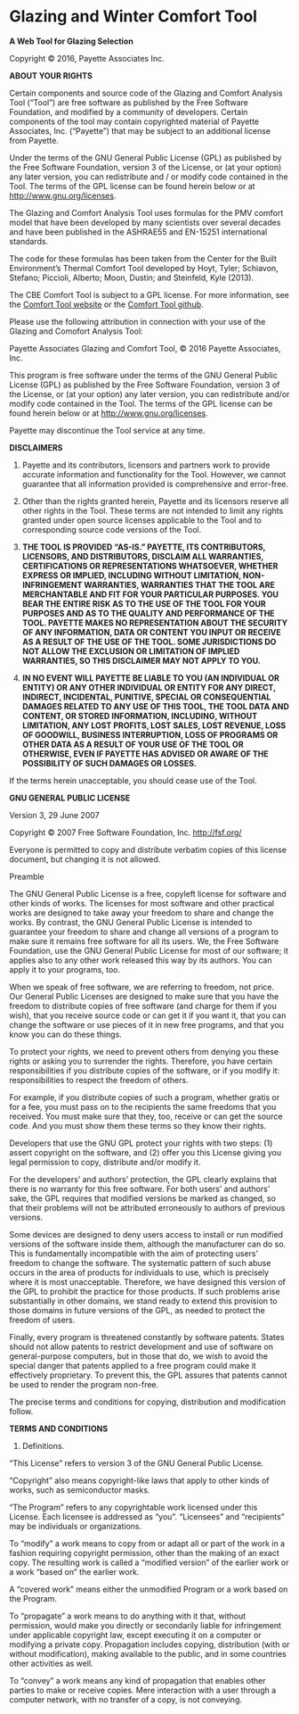 Glazing and Winter Comfort Tool
========================================
**A Web Tool for Glazing Selection**

Copyright © 2016, Payette Associates Inc.


**ABOUT YOUR RIGHTS**

Certain components and source code of the Glazing and Comfort Analysis Tool (“Tool”) are free software as
published by the Free Software Foundation, and modified by a community of developers. Certain components
of the tool may contain copyrighted material of Payette Associates, Inc. (“Payette”) that may be subject to an
additional license from Payette.

Under the terms of the GNU General Public License (GPL) as published by the Free Software Foundation, version
3 of the License, or (at your option) any later version, you can redistribute and / or modify code contained in the
Tool. The terms of the GPL license can be found herein below or at http://www.gnu.org/licenses.

The Glazing and Comfort Analysis Tool uses formulas for the PMV comfort model that have been developed
by many scientists over several decades and have been published in the ASHRAE55 and EN-15251 international
standards.

The code for these formulas has been taken from the Center for the Built Environment’s Thermal Comfort Tool
developed by Hoyt, Tyler; Schiavon, Stefano; Piccioli, Alberto; Moon, Dustin; and Steinfeld, Kyle (2013).

The CBE Comfort Tool is subject to a GPL license. For more information, see the [Comfort Tool website]( http://cbe.berkeley.edu/comforttool/) or the [Comfort Tool github](https://github.com/CenterForTheBuiltEnvironment/comfort_tool).

Please use the following attribution in connection with your use of the Glazing and Comofort Analysis Tool:

Payette Associates Glazing and Comfort Tool, © 2016 Payette Associates, Inc.

This program is free software under the terms of the GNU General Public License (GPL) as published by the Free
Software Foundation, version 3 of the License, or (at your option) any later version, you can redistribute and/or
modify code contained in the Tool. The terms of the GPL license can be found herein below or at http://www.gnu.org/licenses.

Payette may discontinue the Tool service at any time.


**DISCLAIMERS**
1. Payette and its contributors, licensors and partners work to provide accurate information and
functionality for the Tool. However, we cannot guarantee that all information provided is comprehensive
and error-free.

2. Other than the rights granted herein, Payette and its licensors reserve all other rights in the Tool. These
terms are not intended to limit any rights granted under open source licenses applicable to the Tool and
to corresponding source code versions of the Tool.

3. **THE TOOL IS PROVIDED “AS-IS.” PAYETTE, ITS CONTRIBUTORS, LICENSORS, AND DISTRIBUTORS,
DISCLAIM ALL WARRANTIES, CERTIFICATIONS OR REPRESENTATIONS WHATSOEVER, WHETHER
EXPRESS OR IMPLIED, INCLUDING WITHOUT LIMITATION, NON-INFRINGEMENT WARRANTIES,
WARRANTIES THAT THE TOOL ARE MERCHANTABLE AND FIT FOR YOUR PARTICULAR PURPOSES.
YOU BEAR THE ENTIRE RISK AS TO THE USE OF THE TOOL FOR YOUR PURPOSES AND AS TO THE
QUALITY AND PERFORMANCE OF THE TOOL. PAYETTE MAKES NO REPRESENTATION ABOUT THE
SECURITY OF ANY INFORMATION, DATA OR CONTENT YOU INPUT OR RECEIVE AS A RESULT OF THE
USE OF THE TOOL.
SOME JURISDICTIONS DO NOT ALLOW THE EXCLUSION OR LIMITATION OF IMPLIED WARRANTIES, SO
THIS DISCLAIMER MAY NOT APPLY TO YOU.**

4. **IN NO EVENT WILL PAYETTE BE LIABLE TO YOU (AN INDIVIDUAL OR ENTITY) OR ANY OTHER
INDIVIDUAL OR ENTITY FOR ANY DIRECT, INDIRECT, INCIDENTAL, PUNITIVE, SPECIAL OR
CONSEQUENTIAL DAMAGES RELATED TO ANY USE OF THIS TOOL, THE TOOL DATA AND CONTENT, OR
STORED INFORMATION, INCLUDING, WITHOUT LIMITATION, ANY LOST PROFITS, LOST SALES, LOST
REVENUE, LOSS OF GOODWILL, BUSINESS INTERRUPTION, LOSS OF PROGRAMS OR OTHER DATA AS
A RESULT OF YOUR USE OF THE TOOL OR OTHERWISE, EVEN IF PAYETTE HAS ADVISED OR AWARE OF
THE POSSIBILITY OF SUCH DAMAGES OR LOSSES.**

If the terms herein unacceptable, you should cease use of the Tool.


**GNU GENERAL PUBLIC LICENSE**

Version 3, 29 June 2007

Copyright © 2007
Free Software Foundation, Inc. <http://fsf.org/>

Everyone is permitted to copy and distribute verbatim copies of this license document,
but changing it is not allowed.

Preamble

The GNU General Public License is a free, copyleft license for software and other kinds of works.
The licenses for most software and other practical works are designed to take away your freedom to share
and change the works. By contrast, the GNU General Public License is intended to guarantee your freedom
to share and change all versions of a program to make sure it remains free software for all its users. We, the
Free Software Foundation, use the GNU General Public License for most of our software; it applies also to any
other work released this way by its authors. You can apply it to your programs, too.

When we speak of free software, we are referring to freedom, not price. Our General Public Licenses are
designed to make sure that you have the freedom to distribute copies of free software (and charge for them
if you wish), that you receive source code or can get it if you want it, that you can change the software or use
pieces of it in new free programs, and that you know you can do these things.

To protect your rights, we need to prevent others from denying you these rights or asking you to surrender
the rights. Therefore, you have certain responsibilities if you distribute copies of the software, or if you modify
it: responsibilities to respect the freedom of others.

For example, if you distribute copies of such a program, whether gratis or for a fee, you must pass on to the
recipients the same freedoms that you received. You must make sure that they, too, receive or can get the
source code. And you must show them these terms so they know their rights.

Developers that use the GNU GPL protect your rights with two steps: (1) assert copyright on the software, and
(2) offer you this License giving you legal permission to copy, distribute and/or modify it.

For the developers’ and authors’ protection, the GPL clearly explains that there is no warranty for this free
software. For both users’ and authors’ sake, the GPL requires that modified versions be marked as changed,
so that their problems will not be attributed erroneously to authors of previous versions.

Some devices are designed to deny users access to install or run modified versions of the software inside
them, although the manufacturer can do so. This is fundamentally incompatible with the aim of protecting
users’ freedom to change the software. The systematic pattern of such abuse occurs in the area of products
for individuals to use, which is precisely where it is most unacceptable. Therefore, we have designed this
version of the GPL to prohibit the practice for those products. If such problems arise substantially in other
domains, we stand ready to extend this provision to those domains in future versions of the GPL, as needed
to protect the freedom of users.

Finally, every program is threatened constantly by software patents. States should not allow patents to
restrict development and use of software on general-purpose computers, but in those that do, we wish to
avoid the special danger that patents applied to a free program could make it effectively proprietary. To
prevent this, the GPL assures that patents cannot be used to render the program non-free.

The precise terms and conditions for copying, distribution and modification follow.


**TERMS AND CONDITIONS**
1. Definitions.

“This License” refers to version 3 of the GNU General Public License.

“Copyright” also means copyright-like laws that apply to other kinds of works, such as semiconductor masks.

“The Program” refers to any copyrightable work licensed under this License. Each licensee is addressed as
“you”. “Licensees” and “recipients” may be individuals or organizations.

To “modify” a work means to copy from or adapt all or part of the work in a fashion requiring copyright
permission, other than the making of an exact copy. The resulting work is called a “modified version” of the
earlier work or a work “based on” the earlier work.

A “covered work” means either the unmodified Program or a work based on the Program.

To “propagate” a work means to do anything with it that, without permission, would make you directly or
secondarily liable for infringement under applicable copyright law, except executing it on a computer or
modifying a private copy. Propagation includes copying, distribution (with or without modification), making
available to the public, and in some countries other activities as well.

To “convey” a work means any kind of propagation that enables other parties to make or receive copies. Mere
interaction with a user through a computer network, with no transfer of a copy, is not conveying.
